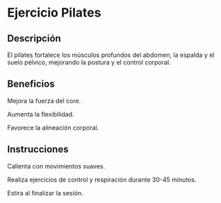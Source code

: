 # Ejercicio Pilates

## Descripción

El pilates fortalece los músculos profundos del abdomen, la espalda y el suelo pélvico, mejorando la postura y el control corporal.

## Beneficios

Mejora la fuerza del core.

Aumenta la flexibilidad.

Favorece la alineación corporal.

## Instrucciones

Calienta con movimientos suaves.

Realiza ejercicios de control y respiración durante 30-45 minutos.

Estira al finalizar la sesión.